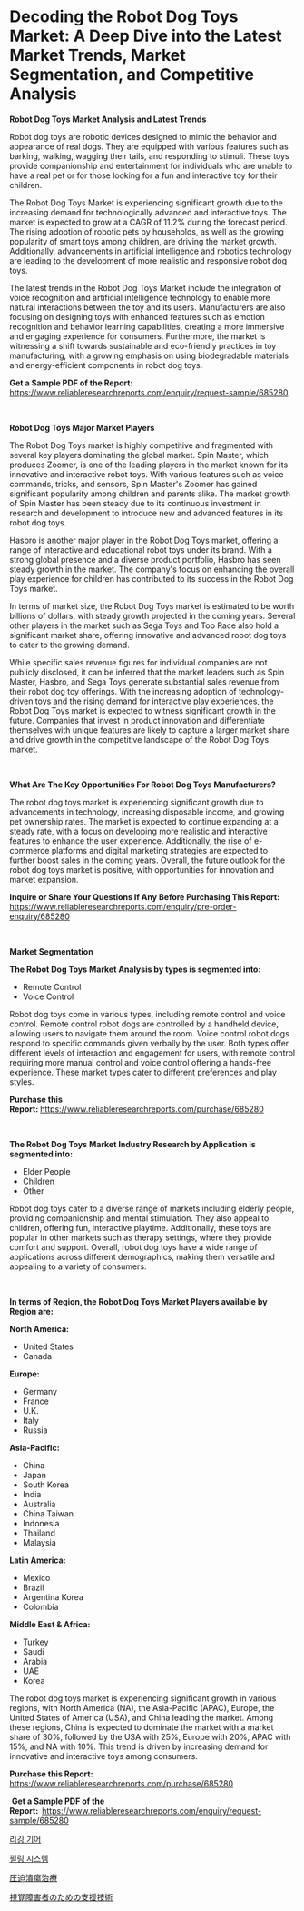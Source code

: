 <p><h1>Decoding the Robot Dog Toys Market: A Deep Dive into the Latest Market Trends, Market Segmentation, and Competitive Analysis</h1></p><p><strong>Robot Dog Toys Market Analysis and Latest Trends</strong></p>
<p><p>Robot dog toys are robotic devices designed to mimic the behavior and appearance of real dogs. They are equipped with various features such as barking, walking, wagging their tails, and responding to stimuli. These toys provide companionship and entertainment for individuals who are unable to have a real pet or for those looking for a fun and interactive toy for their children.</p><p>The Robot Dog Toys Market is experiencing significant growth due to the increasing demand for technologically advanced and interactive toys. The market is expected to grow at a CAGR of 11.2% during the forecast period. The rising adoption of robotic pets by households, as well as the growing popularity of smart toys among children, are driving the market growth. Additionally, advancements in artificial intelligence and robotics technology are leading to the development of more realistic and responsive robot dog toys.</p><p>The latest trends in the Robot Dog Toys Market include the integration of voice recognition and artificial intelligence technology to enable more natural interactions between the toy and its users. Manufacturers are also focusing on designing toys with enhanced features such as emotion recognition and behavior learning capabilities, creating a more immersive and engaging experience for consumers. Furthermore, the market is witnessing a shift towards sustainable and eco-friendly practices in toy manufacturing, with a growing emphasis on using biodegradable materials and energy-efficient components in robot dog toys.</p></p>
<p><strong>Get a Sample PDF of the Report:&nbsp;</strong> <a href="https://www.reliableresearchreports.com/enquiry/request-sample/685280">https://www.reliableresearchreports.com/enquiry/request-sample/685280</a></p>
<p>&nbsp;</p>
<p><strong>Robot Dog Toys Major Market Players</strong></p>
<p><p>The Robot Dog Toys market is highly competitive and fragmented with several key players dominating the global market. Spin Master, which produces Zoomer, is one of the leading players in the market known for its innovative and interactive robot toys. With various features such as voice commands, tricks, and sensors, Spin Master's Zoomer has gained significant popularity among children and parents alike. The market growth of Spin Master has been steady due to its continuous investment in research and development to introduce new and advanced features in its robot dog toys.  </p><p>Hasbro is another major player in the Robot Dog Toys market, offering a range of interactive and educational robot toys under its brand. With a strong global presence and a diverse product portfolio, Hasbro has seen steady growth in the market. The company's focus on enhancing the overall play experience for children has contributed to its success in the Robot Dog Toys market.  </p><p>In terms of market size, the Robot Dog Toys market is estimated to be worth billions of dollars, with steady growth projected in the coming years. Several other players in the market such as Sega Toys and Top Race also hold a significant market share, offering innovative and advanced robot dog toys to cater to the growing demand.</p><p>While specific sales revenue figures for individual companies are not publicly disclosed, it can be inferred that the market leaders such as Spin Master, Hasbro, and Sega Toys generate substantial sales revenue from their robot dog toy offerings. With the increasing adoption of technology-driven toys and the rising demand for interactive play experiences, the Robot Dog Toys market is expected to witness significant growth in the future. Companies that invest in product innovation and differentiate themselves with unique features are likely to capture a larger market share and drive growth in the competitive landscape of the Robot Dog Toys market.</p></p>
<p>&nbsp;</p>
<p><strong>What Are The Key Opportunities For Robot Dog Toys Manufacturers?</strong></p>
<p><p>The robot dog toys market is experiencing significant growth due to advancements in technology, increasing disposable income, and growing pet ownership rates. The market is expected to continue expanding at a steady rate, with a focus on developing more realistic and interactive features to enhance the user experience. Additionally, the rise of e-commerce platforms and digital marketing strategies are expected to further boost sales in the coming years. Overall, the future outlook for the robot dog toys market is positive, with opportunities for innovation and market expansion.</p></p>
<p><strong>Inquire or Share Your Questions If Any Before Purchasing This Report:</strong> <a href="https://www.reliableresearchreports.com/enquiry/pre-order-enquiry/685280">https://www.reliableresearchreports.com/enquiry/pre-order-enquiry/685280</a></p>
<p>&nbsp;</p>
<p><strong>Market Segmentation</strong></p>
<p><strong>The Robot Dog Toys Market Analysis by types is segmented into:</strong></p>
<p><ul><li>Remote Control</li><li>Voice Control</li></ul></p>
<p><p>Robot dog toys come in various types, including remote control and voice control. Remote control robot dogs are controlled by a handheld device, allowing users to navigate them around the room. Voice control robot dogs respond to specific commands given verbally by the user. Both types offer different levels of interaction and engagement for users, with remote control requiring more manual control and voice control offering a hands-free experience. These market types cater to different preferences and play styles.</p></p>
<p><strong>Purchase this Report:&nbsp;</strong><a href="https://www.reliableresearchreports.com/purchase/685280">https://www.reliableresearchreports.com/purchase/685280</a></p>
<p>&nbsp;</p>
<p><strong>The Robot Dog Toys Market Industry Research by Application is segmented into:</strong></p>
<p><ul><li>Elder People</li><li>Children</li><li>Other</li></ul></p>
<p><p>Robot dog toys cater to a diverse range of markets including elderly people, providing companionship and mental stimulation. They also appeal to children, offering fun, interactive playtime. Additionally, these toys are popular in other markets such as therapy settings, where they provide comfort and support. Overall, robot dog toys have a wide range of applications across different demographics, making them versatile and appealing to a variety of consumers.</p></p>
<p>&nbsp;</p>
<p><strong>In terms of Region, the Robot Dog Toys Market Players available by Region are:</strong></p>
<p>
    <p> <strong> North America: </strong>
        <ul>
            <li>United States</li>
            <li>Canada</li>
        </ul>
        </p> 
    <p> <strong> Europe: </strong>
        <ul>
            <li>Germany</li>
            <li>France</li>
            <li>U.K.</li>
            <li>Italy</li>
            <li>Russia</li>
        </ul>
        </p> 
    <p> <strong> Asia-Pacific: </strong>
        <ul>
            <li>China</li>
            <li>Japan</li>
            <li>South Korea</li>
            <li>India</li>
            <li>Australia</li>
            <li>China Taiwan</li>
            <li>Indonesia</li>
            <li>Thailand</li>
            <li>Malaysia</li>
        </ul>
        </p> 
    <p> <strong> Latin America: </strong>
        <ul>
            <li>Mexico</li>
            <li>Brazil</li>
            <li>Argentina Korea</li>
            <li>Colombia</li>
        </ul>
        </p> 
    <p> <strong> Middle East & Africa: </strong>
        <ul>
            <li>Turkey</li>
            <li>Saudi</li>
            <li>Arabia</li>
            <li>UAE</li>
            <li>Korea</li>
        </ul>
    </p>
    </p>
<p><p>The robot dog toys market is experiencing significant growth in various regions, with North America (NA), the Asia-Pacific (APAC), Europe, the United States of America (USA), and China leading the market. Among these regions, China is expected to dominate the market with a market share of 30%, followed by the USA with 25%, Europe with 20%, APAC with 15%, and NA with 10%. This trend is driven by increasing demand for innovative and interactive toys among consumers.</p></p>
<p><strong>Purchase this Report: </strong><a href="https://www.reliableresearchreports.com/purchase/685280">https://www.reliableresearchreports.com/purchase/685280</a></p>
<p>&nbsp;<strong>Get a Sample PDF of the Report:&nbsp;&nbsp;</strong><a href="https://www.reliableresearchreports.com/enquiry/request-sample/685280">https://www.reliableresearchreports.com/enquiry/request-sample/685280</a></p>
<p><strong></strong></p>
<p><p><a href="https://medium.com/@witoldadamczyk1904/%EB%A6%AC%EA%B9%85-%EA%B8%B0%EC%96%B4-%EC%8B%9C%EC%9E%A5-%EA%B7%9C%EB%AA%A8-cagr-%ED%8A%B8%EB%A0%8C%EB%93%9C-2024-2030-c3c950bdf746">리깅 기어</a></p><p><a href="https://medium.com/@angelardelean202220221/%ED%8D%BC%EB%A7%81-%EC%8B%9C%EC%8A%A4%ED%85%9C-%EC%8B%9C%EC%9E%A5-%ED%86%B5%EC%B0%B0-%EC%8B%9C%EC%9E%A5-%EB%8F%99%ED%96%A5-%EC%84%B1%EC%9E%A5-2024%EB%85%84%EB%B6%80%ED%84%B0-2031%EB%85%84%EA%B9%8C%EC%A7%80%EC%9D%98-%EC%98%88%EC%B8%A1-8bfb626db38a">펄링 시스템</a></p><p><a href="https://github.com/marbadji/Market-Research-Report-List-1/blob/main/42123965936.md">圧迫潰瘍治療</a></p><p><a href="https://github.com/KaydenJohns1964/Market-Research-Report-List-1/blob/main/20062195937.md">視覚障害者のための支援技術</a></p></p>